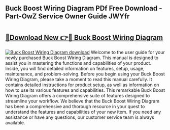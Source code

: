 ## Buck Boost Wiring Diagram PDf Free Download - Part-OwZ Service Owner Guide JWYfr

# <h2><a href="http://dfn12wp.blite.top/?on=Buck+Boost+Wiring+Diagram">🔗Download New 👉🔴 Buck Boost Wiring Diagram</a></h2>

[![Buck Boost Wiring Diagram download](https://i.imgur.com/lujVjoI.png)](http://dfn12wp.blite.top/?on=Buck+Boost+Wiring+Diagram)
Welcome to the user guide for your newly purchased Buck Boost Wiring Diagram. This manual is designed to assist you in mastering the functions and capabilities of your product. Inside, you will find detailed information on features, setup, usage, maintenance, and problem-solving. Before you begin using your Buck Boost Wiring Diagram, please take a moment to read this manual carefully. It contains detailed instructions for product setup, as well as information on how to use its various features and capabilities. This remarkable Buck Boost Wiring Diagram offers a comprehensive suite of features designed to streamline your workflow. We believe that the Buck Boost Wiring Diagram has been a comprehensive and thorough resource in your quest to understand the features and capabilities of your new item. If you need any assistance or have any questions, our customer service team is always available.
